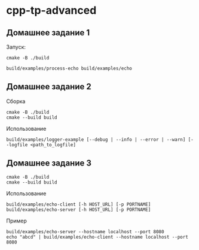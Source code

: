 # cpp-tp-advanced

## Домашнее задание 1
Запуск:

``` 
cmake -B ./build

build/examples/process-echo build/examples/echo
```

## Домашнее задание 2

Сборка

```
cmake -B ./build
cmake --build build
```
Использование
```
build/examples/logger-example [--debug | --info | --error | --warn] [--logfile <path_to_logfile]
```

## Домашнее задание 3
```
cmake -B ./build
cmake --build build
```

Использование
```
build/examples/echo-client [-h HOST_URL] [-p PORTNAME]
build/examples/echo-server [-h HOST_URL] [-p PORTNAME]
```

Пример
```
build/examples/echo-server --hostname localhost --port 8080
echo "abcd" | build/examples/echo-client --hostname localhost --port 8080
```
